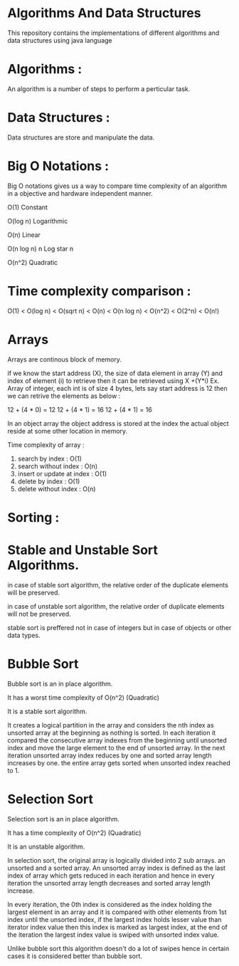 # Algorithms And Data Structures
This repository contains the implementations of different algorithms and data structures using java language

# Algorithms :

An algorithm is a number of steps to perform a perticular task.

# Data Structures :

Data structures are store and manipulate the data.

# Big O Notations :

Big O notations gives us a way to compare time complexity of an algorithm in a objective and hardware independent manner.

O(1)         Constant

O(log n)     Logarithmic

O(n)         Linear

O(n log n)   n Log star n

O(n^2)       Quadratic

# Time complexity comparison :

O(1) < O(log n) < O(sqrt n) < O(n) < O(n log n) < O(n^2) < O(2^n) < O(n!)

# Arrays

Arrays are continous block of memory.

if we know the start address (X), the size of data element in array (Y) and index of element (i) to retrieve then it can be retrieved using X +(Y*i) 
Ex. Array of integer, each int is of size 4 bytes, lets say start address is 12 then we can retrive the elements as below :

12 + (4 * 0) = 12
12 + (4 * 1) = 16
12 + (4 * 1) = 16

In an object array the object address is stored at the index the actual object reside at some other location in memory.

Time complexity of array :

1. search by index : O(1)
2. search without index : O(n)
3. insert or update at index : O(1)
4. delete by index : O(1)
5. delete without index : O(n)

# Sorting :

# Stable and Unstable Sort Algorithms.

in case of stable sort algorithm, the relative order of the duplicate elements will be preserved.

in case of unstable sort algorithm, the relative order of duplicate elements will not be preserved.

stable sort is preffered not in case of integers but in case of objects or other data types.

# Bubble Sort

Bubble sort is an in place algorithm. 

It has a worst time complexity of O(n^2) (Quadratic)

It is a stable sort algorithm.

It creates a logical partition in the array and considers the nth index as unsorted array at the beginning as nothing is sorted. In each iteration it compared the consecutive array indexes from the beginning until unsorted index and move the large element to the end of unsorted array. In the next iteration unsorted array index reduces by one and sorted array length increases by one. the entire array gets sorted when unsorted index reached to 1.

# Selection Sort 

Selection sort is an in place algorithm.
 
It has a time complexity of O(n^2) (Quadratic)
 
It is an unstable algorithm.
 
In selection sort, the original array is logically divided into 2 sub arrays. an unsorted and a sorted array. An unsorted array index is defined as the last index of array which gets reduced in each iteration and hence in every iteration the unsorted array length decreases and sorted array length increase.

In every iteration, the 0th index is considered as the index holding the largest element in an array and it is compared with other elements from 1st index until the unsorted index, if the largest index holds lesser value than iterator index value then this index is marked as largest index, at the end of the iteration the largest index value is swiped with unsorted index value.
 
Unlike bubble sort this algorithm doesn't do a lot of swipes hence in certain cases it is considered better than bubble sort.
 



